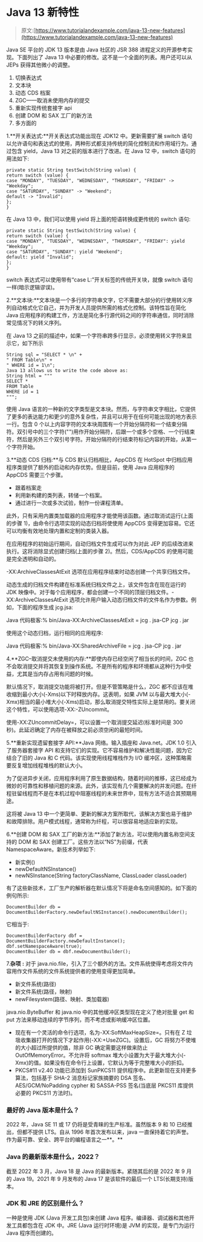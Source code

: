 # Java 13 新特性

> 原文:[https://www.tutorialandexample.com/java-13-new-features](https://www.tutorialandexample.com/java-13-new-features)

Java SE 平台的 JDK 13 版本是由 Java 社区的 JSR 388 进程定义的开源参考实现。下面列出了 Java 13 中必要的修改。这不是一个全面的列表。用户还可以从 JEPs 获得其他微小的调整。

1.  切换表达式
2.  文本块
3.  动态 CDS 档案
4.  ZGC——取消未使用内存的提交
5.  重新实现传统套接字 api
6.  创建 DOM 和 SAX 工厂的新方法
7.  多方面的

1.**开关表达式:**开关表达式功能出现在 JDK12 中。更新需要扩展 switch 语句以允许语句和表达式的使用，两种形式都支持传统的简化控制流和作用域行为。通过包含 yield，Java 13 对之前的版本进行了改进。在 Java 12 中，switch 语句的用法如下:

```
private static String testSwitch(String value) {
return switch (value) {
case "MONDAY", "TUESDAY", "WEDNESDAY", "THURSDAY", "FRIDAY" -> "Weekday";
case "SATURDAY", "SUNDAY" -> "Weekend";
default -> "Invalid";
};
} 
```

在 Java 13 中，我们可以使用 yield 将上面的短语转换成更传统的 switch 语句:

```
private static String testSwitch(String value) {
return switch (value) {
case "MONDAY", "TUESDAY", "WEDNESDAY", "THURSDAY", "FRIDAY": yield "Weekday";
case "SATURDAY", "SUNDAY": yield "Weekend";
default: yield "Invalid";
};
}
```

switch 表达式可以使用带有“case L:”开关标签的传统开关块，就像 switch 语句一样(暗示逻辑谬误)。

2.**文本块:**文本块是一个多行的字符串文字，它不需要大部分的行使用转义序列自动格式化它自己，并为开发人员提供所需的格式化控制。该特性旨在简化 Java 应用程序的构建工作，方法是简化多行源代码之间的字符串通信，同时消除常见情况下的转义序列。

在 Java 13 之前的描述中，如果一个字符串跨多行显示，必须使用转义字符来显示它，如下所示

```
String sql = "SELECT * \n" +
" FROM Table\n" +
" WHERE id = 1\n";
Java 13 allows us to write the code above as:
String html = """
SELECT *
FROM Table
WHERE id = 1
"""; 
```

使用 Java 语言的一种新的文字类型是文本块。然而，与字符串文字相比，它提供了更多的表达能力和更少的意外复杂性，并且可以用于在任何可能出现的地方表示一行。包含 0 个以上内容字符的文本块周围有一个开始分隔符和一个结束分隔符。双引号中的三个字符("")用作开始分隔符，后跟一个或多个空格、一个行结束符，然后是另外三个双引号字符。开始分隔符的行结束符标记内容的开始，从第一个字符开始。

3.**动态 CDS 归档:**与 CDS 默认归档相比，AppCDS 在 HotSpot 中归档应用程序类提供了额外的启动和内存优势。但是目前，使用 Java 应用程序的 AppCDS 需要三个步骤。

*   跟着档案走
*   利用新构建的类列表，转储一个档案。
*   通过进行一次或多次试验，制作一份课程清单。

此外，只有采用内置类加载器的应用程序才能使用该函数。通过取消试运行(上面的步骤 1)，由命令行选项实现的动态归档将使使用 AppCDS 变得更加容易。它还可以均衡有效地处理内置和定制的类装入器。

在应用程序的初始运行期间，自动归档文件生成可以作为对此 JEP 的后续改进来执行。这将消除显式创建归档(上面的步骤 2)。然后，CDS/AppCDS 的使用可能是完全透明和自动的。

-XX:ArchiveClassesAtExit 选项在应用程序结束时动态创建一个共享归档文件。

动态生成的归档文件构建在标准系统归档文件之上，该文件包含在现在运行的 JDK 映像中。对于每个应用程序，都会创建一个不同的顶层归档文件。-XX:ArchiveClassesAtExit 选项允许用户输入动态归档文件的文件名作为参数。例如，下面的程序生成 jcg.jsa:

Java 代码极客:% bin/Java-XX:ArchiveClassesAtExit = jcg . jsa-CP jcg . jar

使用这个动态归档，运行相同的应用程序:

Java 代码极客:% bin/Java-XX:SharedArchiveFile = jcg . jsa-CP jcg . jar

4.**ZGC–取消提交未使用的内存:**即使内存已经空闲了相当长的时间，ZGC 也不会取消提交并将其恢复到操作系统。不是所有的程序和环境都从这种行为中受益，尤其是当内存占用有问题的时候。

默认情况下，取消提交功能将被打开。但是不管策略是什么，ZGC 都不应该在堆收缩到最小大小(-Xms)以下时释放内存。这表明，如果 JVM 以与最大堆大小(-Xmx)相当的最小堆大小(-Xms)启动，那么取消提交特性实际上是禁用的。要关闭这个特性，可以使用选项-XX:-ZUncommit。

使用-XX:ZUncommitDelay=，可以设置一个取消提交延迟(标准时间是 300 秒)。此延迟确定了内存在被释放之前必须空闲的最短时间。

5.**重新实现遗留套接字 API:**Java 网络。输入插座和 Java.net。JDK 1.0 引入了服务器套接字 API 和支持它们的实现。它不容易维护和解决性能问题，因为它结合了旧的 Java 和 C 代码。该实现使用线程堆栈作为 I/O 缓冲区，这种策略需要反复增加线程堆栈的默认大小。

为了促进异步关闭，应用程序利用了原生数据结构，随着时间的推移，这已经成为微妙的可靠性和移植问题的来源。此外，该实现有几个需要解决的并发问题。在纤程驻留线程而不是在本机过程中阻塞线程的未来世界中，现有方法不适合其预期用途。

这将被 Java 13 中一个更简单、更新的解决方案所取代，该解决方案也易于维护和故障排除。用户模式线程，通常称为纤程，可以很容易地适应新的实现。

6.**创建 DOM 和 SAX 工厂的新方法:**添加了新方法，可以使用内置名称空间支持的 DOM 和 SAX 创建工厂。这些方法以“NS”为前缀，代表 NamespaceAware。新技术列举如下:

*   新实例()
*   newDefaultNSInstance()
*   newNSInstance(String factoryClassName, ClassLoader classLoader)

有了这些新技术，工厂生产的解析器在默认情况下将是命名空间感知的。如下面的例句所示:

```
DocumentBuilder db = DocumentBuilderFactory.newDefaultNSInstance().newDocumentBuilder();
```

它相当于:

```
DocumentBuilderFactory dbf = DocumentBuilderFactory.newDefaultInstance(); 
dbf.setNamespaceAware(true); 
DocumentBuilder db = dbf.newDocumentBuilder(); 
```

7.**杂项** **:** 对于 java.nio.file，引入了三个额外的方法。文件系统使得考虑将文件内容用作文件系统的文件系统提供者的使用变得更加简单。

*   新文件系统(路径)
*   新文件系统(路径，映射)
*   newFilesystem(路径、映射、类加载器)

java.nio.ByteBuffer 和 java.nio 中的其他缓冲区类型现在定义了绝对批量 get 和 put 方法来移动连续的字节序列，而不考虑或影响缓冲区位置。

*   现在有一个灵活的命令行选项，名为-XX:SoftMaxHeapSize=。只有在 Z 垃圾收集器打开的情况下才起作用(-XX:+UseZGC)。设置后，GC 将努力不使堆的大小超过所提供的值，除非 GC 确定需要这样做来防止 OutOfMemoryError。不允许将 softmax 堆大小设置为大于最大堆大小(-Xmx)的值。如果没有在命令行上设置，它默认为等于完整堆大小的折扣。
*   PKCS#11 v2.40 功能已添加到 SunPKCS11 提供程序中。此更新现在支持更多算法，包括基于 SHA-2 消息标记家族摘要的 DSA 签名、AES/GCM/NoPadding cypher 和 SASSA-PSS 签名(当底层 PKCS11 库提供必要的 PKCS11 方法时)。

### 最好的 Java 版本是什么？

2022 年，Java SE 11 或 17 仍将是受青睐的生产标准。虽然版本 9 和 10 已经推出，但都不提供 LTS。自从 1996 年首次发布以来，java 一直保持着它的声誉。作为最可靠、安全、跨平台的编程语言之一**。**

### Java 的最新版本是什么，2022？

截至 2022 年 3 月，Java 18 是 Java 的最新版本。紧随其后的是 2022 年 9 月的 Java 19。2021 年 9 月发布的 Java 17 是该软件的最后一个 LTS(长期支持)版本。

### JDK 和 JRE 的区别是什么？

一种是使用 JDK (Java 开发工具包)来创建 Java 程序。编译器、调试器和其他开发工具都包含在 JDK 中。JRE (Java 运行时环境)是 JVM 的实现，是专门为运行 Java 程序而创建的。